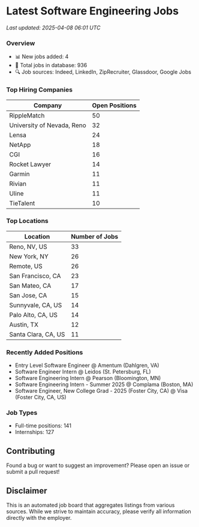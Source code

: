 # Latest Software Engineering Jobs
*Last updated: 2025-04-08 06:01 UTC*

### Overview
- 📊 New jobs added: 4
- 💼 Total jobs in database: 936
- 🔍 Job sources: Indeed, LinkedIn, ZipRecruiter, Glassdoor, Google Jobs

### Top Hiring Companies
| Company | Open Positions |
|---------|---------------|
| RippleMatch | 50 |
| University of Nevada, Reno | 32 |
| Lensa | 24 |
| NetApp | 18 |
| CGI | 16 |
| Rocket Lawyer | 14 |
| Garmin | 11 |
| Rivian | 11 |
| Uline | 11 |
| TieTalent | 10 |

### Top Locations
| Location | Number of Jobs |
|----------|---------------|
| Reno, NV, US | 33 |
| New York, NY | 26 |
| Remote, US | 26 |
| San Francisco, CA | 23 |
| San Mateo, CA | 17 |
| San Jose, CA | 15 |
| Sunnyvale, CA, US | 14 |
| Palo Alto, CA, US | 14 |
| Austin, TX | 12 |
| Santa Clara, CA, US | 11 |

### Recently Added Positions
- Entry Level Software Engineer @ Amentum (Dahlgren, VA)
- Software Engineer Intern @ Leidos (St. Petersburg, FL)
- Software Engineering Intern @ Pearson (Bloomington, MN)
- Software Engineering Intern - Summer 2025 @ Complama (Boston, MA)
- Software Engineer, New College Grad - 2025 (Foster City, CA) @ Visa (Foster City, CA, US)

### Job Types
- Full-time positions: 141
- Internships: 127

## Contributing
Found a bug or want to suggest an improvement? Please open an issue or submit a pull request!

## Disclaimer
This is an automated job board that aggregates listings from various sources. While we strive to maintain accuracy, 
please verify all information directly with the employer.
